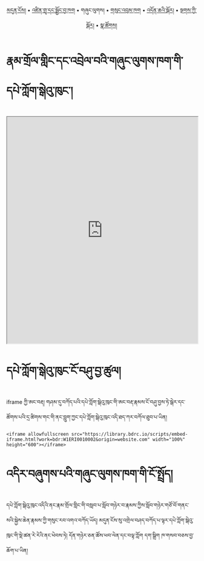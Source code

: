 <p align="center">
  <a href="https://bdrc-reader.github.io/namdroling/">མདུན་ངོས།</a> • <a href="https://bdrc-reader.github.io/namdroling/shadra">འཛིན་གྲྭ་དང་སྦྱོང་བྱ་ཁག</a> • <span>གཞུང་ལུགས།</span>  • <a href="https://bdrc-reader.github.io/namdroling/sungbum">གསུང་འབུམ་ཁག</a> • <a href="https://bdrc-reader.github.io/namdroling/doncha">འདོན་ཆའི་སྐོར།</a> • <a href="https://bdrc-reader.github.io/namdroling/tantra">སྔགས་ཀྱི་སྐོར།</a> •  <a href="https://bdrc-reader.github.io/namdroling/natsok">སྣ་ཚོགས།</a></p>

# རྣམ་གྲོལ་གླིང་དང་འབྲེལ་བའི་གཞུང་ལུགས་ཁག་གི་དཔེ་ཀློག་སྒེའུ་ཁུང་།

<iframe allowfullscreen src="https://library.bdrc.io/scripts/embed-iframe.html?work=bdr:W1ERI0010002&origin=website.com" width="100%" height="600"></iframe>

<br>

# དཔེ་ཀློག་སྒེའུ་ཁུང་ངོ་བཤུ་བྱ་ཚུལ།

iframe ཀྱི་ཨང་བརྡ། གཤམ་དུ་བཀོད་པའི་དཔེ་ཀློག་སྒེའུ་ཁུང་གི་ཨང་བརྡ་རྣམས་ངོ་བཤུ་བྱས་ཏེ་སྒེར་དང་ཚོགས་པའི་དྲ་ཚིགས་གང་གི་ནང་བླུག་ཀྱང་དཔེ་ཀློག་སྒེའུ་ཁུང་འདི་ཐད་ཀར་བཀོལ་ཐུབ་པ་ཡིན།

```
<iframe allowfullscreen src="https://library.bdrc.io/scripts/embed-iframe.html?work=bdr:W1ERI0010002&origin=website.com" width="100%" height="600"></iframe>
```

# འདིར་བཞུགས་པའི་གཞུང་ལུགས་ཁག་གི་ངོ་སྤྲོད།

དཔེ་ཀློག་སྒེའུ་ཁུང་འདིའི་ནང་རྣམ་གྲོལ་གླིང་གི་བསླབ་པ་སློབ་གཉེར་བ་རྣམས་ཀྱིས་སློབ་གཉེར་གཙོ་བོ་གནང་སའི་སྐྱེས་ཆེན་རྣམས་ཀྱི་གསུང་རབ་འགའ་བཀོད་ཡོད། མདུན་ངོས་སུ་འགྲེལ་བཤད་བཀོད་པ་ལྟར་དཔེ་ཀློག་སྒེའུ་ཁུང་གི་སྡེ་ཚན་རེ་རེའི་ནང་ཕེབས་ཏེ། དོན་གཉེར་ཅན་ཚོས་ཕབ་ལེན་དང་བལྟ་ཀློག དག་སྒྲིག ཁ་གསབ་བཅས་བྱ་ཆོག་པ་ཡིན།









